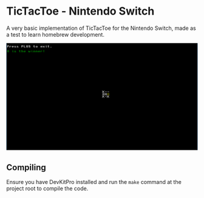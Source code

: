 # TicTacToe - Nintendo Switch

A very basic implementation of TicTacToe for the Nintendo Switch, made as a test to learn homebrew development.

<p align="center"><img src="screenshot.png"/></p> 

## Compiling

Ensure you have DevKitPro installed and run the `make` command at the project root to compile the code.
